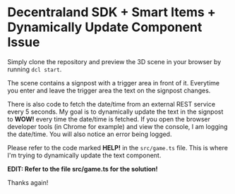 # Decentraland SDK + Smart Items + Dynamically Update Component Issue

Simply clone the repository and preview the 3D scene in your browser by running `dcl start`.

The scene contains a signpost with a trigger area in front of it.
Everytime you enter and leave the trigger area the text on the signpost changes.

There is also code to fetch the date/time from an external REST service every 5 seconds.
My goal is to dynamically update the text in the signpost to **WOW!** every time the date/time is fetched.
If you open the browser developer tools (in Chrome for example) and view the console, I am logging the date/time.
You will also notice an error being logged.

Please refer to the code marked **HELP!** in the `src/game.ts` file.
This is where I'm trying to dynamically update the text component.

**EDIT: Refer to the file src/game.ts for the solution!**

Thanks again!
